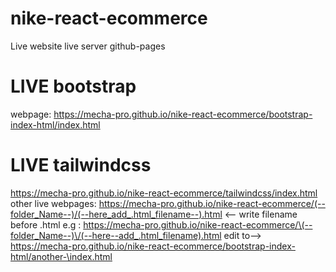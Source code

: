 # nike-react-ecommerce
Live website
live server github-pages
# LIVE bootstrap
 webpage: https://mecha-pro.github.io/nike-react-ecommerce/bootstrap-index-html/index.html
# LIVE tailwindcss
https://mecha-pro.github.io/nike-react-ecommerce/tailwindcss/index.html
other live webpages: 
https://mecha-pro.github.io/nike-react-ecommerce/(--folder_Name--)/(--here_add_.html_filename--).html <-- write filename before .html 
e.g :
https://mecha-pro.github.io/nike-react-ecommerce/\(--folder_Name--)\/(--here--add_.html_filename).html
edit to--> 
https://mecha-pro.github.io/nike-react-ecommerce/bootstrap-index-html/another-\index.html